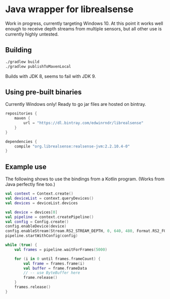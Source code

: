 # Java wrapper for librealsense

Work in progress, currently targeting Windows 10. At this point it works well enough to receive depth streams from multiple sensors, but all other use is currently highly untested.

## Building

```sh
./gradlew build
./gradlew publishToMavenLocal
```
Builds with JDK 8, seems to fail with JDK 9.

## Using pre-built binaries

Currently Windows only! Ready to go jar files are hosted on bintray. 
```groovy
repositories {
    maven {
        url = "https://dl.bintray.com/edwinrndr/librealsense"
    }
}

dependencies {
    compile "org.librealsense:realsense-jvm:2.2.10.4-0"
}
```

## Example use

The following shows to use the bindings from a Kotlin program. (Works from Java perfectly fine too.)

```kotlin
val context = Context.create()
val deviceList = context.queryDevices()
val devices = deviceList.devices

val device = devices[0]
val pipeline = context.createPipeline()
val config = Config.create()
config.enableDevice(device)
config.enableStream(Stream.RS2_STREAM_DEPTH, 0, 640, 480, Format.RS2_FORMAT_Z16, 30)
pipeline.startWithConfig(config)

while (true) {
    val frames = pipeline.waitForFrames(5000)

    for (i in 0 until frames.frameCount) {
        val frame = frames.frame(i)
        val buffer = frame.frameData
        // -- use ByteBuffer here
        frame.release()
    }
    frames.release()
}
```
